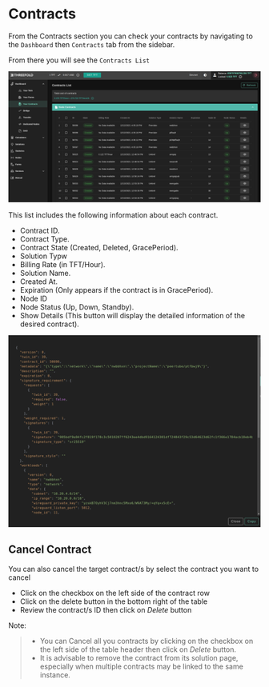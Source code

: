 # Contracts

From the Contracts section you can check your contracts by navigating to the `Dashboard` then `Contracts` tab from the sidebar.

From there you will see the `Contracts List`

![image](img/dashboard_contracts.png)

This list includes the following information about each contract.

- Contract ID.
- Contract Type.
- Contract State (Created, Deleted, GracePeriod).
- Solution Typw
- Billing Rate (in TFT/Hour).
- Solution Name.
- Created At.
- Expiration (Only appears if the contract is in GracePeriod).
- Node ID
- Node Status (Up, Down, Standby).
- Show Details (This button will display the detailed information of the desired contract).

![image](img/dashboard_contracts_details.png)

## Cancel Contract

You can also cancel the target contract/s by select the contract you want to cancel

- Click on the checkbox on the left side of the contract row
- Click on the delete button in the bottom right of the table
- Review the contract/s ID then click on *Delete* button

Note:

>- You can Cancel all you contracts by clicking on the checkbox on the left side of the table header then click on *Delete* button.
>- It is advisable to remove the contract from its solution page, especially when multiple contracts may be linked to the same instance.
